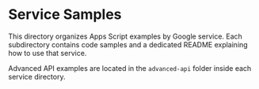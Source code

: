 # Service Samples

This directory organizes Apps Script examples by Google service. Each subdirectory contains code samples and a dedicated README explaining how to use that service.

Advanced API examples are located in the `advanced-api` folder inside each service directory.
